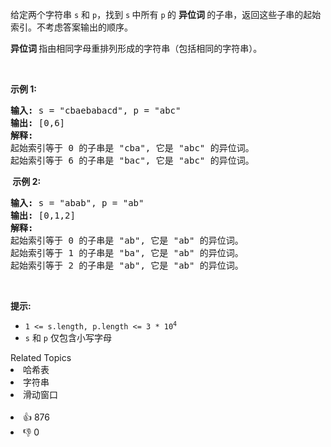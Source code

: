 <p>给定两个字符串&nbsp;<code>s</code>&nbsp;和 <code>p</code>，找到&nbsp;<code>s</code><strong>&nbsp;</strong>中所有&nbsp;<code>p</code><strong>&nbsp;</strong>的&nbsp;<strong>异位词&nbsp;</strong>的子串，返回这些子串的起始索引。不考虑答案输出的顺序。</p>

<p><strong>异位词 </strong>指由相同字母重排列形成的字符串（包括相同的字符串）。</p>

<p>&nbsp;</p>

<p><strong>示例&nbsp;1:</strong></p>

<pre>
<strong>输入: </strong>s = "cbaebabacd", p = "abc"
<strong>输出: </strong>[0,6]
<strong>解释:</strong>
起始索引等于 0 的子串是 "cba", 它是 "abc" 的异位词。
起始索引等于 6 的子串是 "bac", 它是 "abc" 的异位词。
</pre>

<p><strong>&nbsp;示例 2:</strong></p>

<pre>
<strong>输入: </strong>s = "abab", p = "ab"
<strong>输出: </strong>[0,1,2]
<strong>解释:</strong>
起始索引等于 0 的子串是 "ab", 它是 "ab" 的异位词。
起始索引等于 1 的子串是 "ba", 它是 "ab" 的异位词。
起始索引等于 2 的子串是 "ab", 它是 "ab" 的异位词。
</pre>

<p>&nbsp;</p>

<p><strong>提示:</strong></p>

<ul>
	<li><code>1 &lt;= s.length, p.length &lt;= 3 * 10<sup>4</sup></code></li>
	<li><code>s</code>&nbsp;和&nbsp;<code>p</code>&nbsp;仅包含小写字母</li>
</ul>
<div><div>Related Topics</div><div><li>哈希表</li><li>字符串</li><li>滑动窗口</li></div></div><br><div><li>👍 876</li><li>👎 0</li></div>